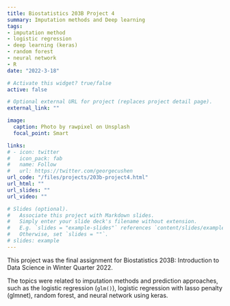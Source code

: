 ```yaml
---
title: Biostatistics 203B Project 4
summary: Imputation methods and Deep learning
tags:
- imputation method
- logistic regression
- deep learning (keras)
- random forest
- neural network
- R
date: "2022-3-18"

# Activate this widget? true/false
active: false

# Optional external URL for project (replaces project detail page).
external_link: ""

image:
  caption: Photo by rawpixel on Unsplash
  focal_point: Smart

links:
# - icon: twitter
#   icon_pack: fab
#   name: Follow
#   url: https://twitter.com/georgecushen
url_code: "/files/projects/203b-project4.html"
url_html: ""
url_slides: ""
url_video: ""

# Slides (optional).
#   Associate this project with Markdown slides.
#   Simply enter your slide deck's filename without extension.
#   E.g. `slides = "example-slides"` references `content/slides/example-slides.md`.
#   Otherwise, set `slides = ""`.
# slides: example
---
```

This project was the final assignment for Biostatistics 203B: Introduction to Data Science in Winter Quarter 2022.

The topics were related to imputation methods and prediction approaches, such as the logistic regression (`glm()`), logistic regression with lasso penalty (glmnet), random forest, and neural network using keras.
